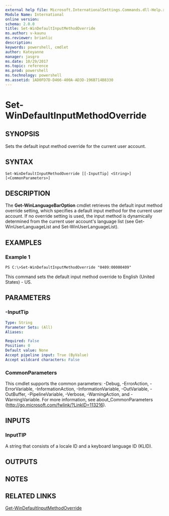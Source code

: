 ```yaml
---
external help file: Microsoft.InternationalSettings.Commands.dll-Help.xml
Module Name: International
online version: 
schema: 2.0.0
title: Set-WinDefaultInputMethodOverride
ms.author: v-kaunu
ms.reviewer: brianlic
description: 
keywords: powershell, cmdlet
author: Kateyanne
manager: jasgro
ms.date: 10/29/2017
ms.topic: reference
ms.prod: powershell
ms.technology: powershell
ms.assetid: 1AD0FD7D-D466-400A-AD3D-196B714B8330
---
```


# Set-WinDefaultInputMethodOverride

## SYNOPSIS
Sets the default input method override for the current user account.

## SYNTAX

```
Set-WinDefaultInputMethodOverride [[-InputTip] <String>] [<CommonParameters>]
```

## DESCRIPTION
The **Get-WinLanguageBarOption** cmdlet retrieves the default input method override setting, which specifies a default input method for the current user account. 
If no override setting is used, the input method is dynamically determined from the current user account's language list (see Get-WinUserLanguageList and Set-WinUserLanguageList).

## EXAMPLES

### Example 1
```
PS C:\>Set-WinDefaultInputMethodOverride "0409:00000409"
```

This command sets the default input method override to English (United States) - US.

## PARAMETERS

### -InputTip


```yaml
Type: String
Parameter Sets: (All)
Aliases: 

Required: False
Position: 0
Default value: None
Accept pipeline input: True (ByValue)
Accept wildcard characters: False
```

### CommonParameters
This cmdlet supports the common parameters: -Debug, -ErrorAction, -ErrorVariable, -InformationAction, -InformationVariable, -OutVariable, -OutBuffer, -PipelineVariable, -Verbose, -WarningAction, and -WarningVariable. For more information, see about_CommonParameters (http://go.microsoft.com/fwlink/?LinkID=113216).

## INPUTS

### InputTIP
A string that consists of a locale ID and a keyboard language ID (KLID).

## OUTPUTS

## NOTES

## RELATED LINKS

[Get-WinDefaultInputMethodOverride](./Get-WinDefaultInputMethodOverride.md)

